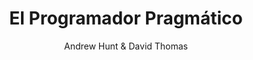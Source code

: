 ---
title: "El Programador Pragmático"
author: "Andrew Hunt & David Thomas"
img: pragmatic-programmer.webp
readtime: 8
description: "Una guía clásica que ofrece consejos prácticos y filosofías para desarrolladores que quieren perfeccionar su oficio y escribir mejor código."
popularity: 5
buy: 
    spain: https://www.amazon.es/dp/0135957052,
    usa: https://www.amazon.com/dp/0135957052

---